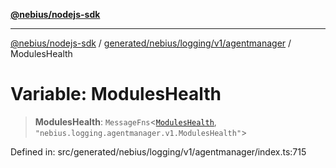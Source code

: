 [**@nebius/nodejs-sdk**](../../../../../../README.md)

***

[@nebius/nodejs-sdk](../../../../../../README.md) / [generated/nebius/logging/v1/agentmanager](../README.md) / ModulesHealth

# Variable: ModulesHealth

> **ModulesHealth**: `MessageFns`\<[`ModulesHealth`](../interfaces/ModulesHealth.md), `"nebius.logging.agentmanager.v1.ModulesHealth"`\>

Defined in: src/generated/nebius/logging/v1/agentmanager/index.ts:715
